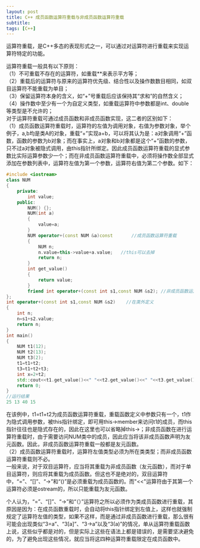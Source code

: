 ```yaml
---
layout: post
title: C++ 成员函数运算符重载与非成员函数运算符重载
subtitle: 
tags: [C++]
---    
```

  
运算符重载，是C++多态的表现形式之一，可以通过对运算符进行重载来实现运算符特定的功能。    

运算符重载一般具有以下原则：   
（1）不可重载不存在的运算符，如重载**来表示平方等；   
（2）重载后的运算符与原来的运算符优先级、结合性以及操作数数目相同，如双目运算符不能重载为单目；   
（3）保留运算符本身的含义，如“+”号重载后应该保持其“求和”的自然含义；   
（4）操作数中至少有一个为自定义类型，如重载运算符中参数都是int、double等类型是不允许的；   
对于运算符重载可通过成员函数和非成员函数实现，这二者的区别如下：   
（1）成员函数运算符重载时，运算符的左值为调用对象，右值为参数对象，举个例子，a,b均是类A的对象，重载“+”实现a+b，可以将其认为是：a对象调用“+”函数，函数的参数为b对象；而在事实上，a对象和b对象都是这个“+”函数的参数，只不过a对象被隐式调用，由this指针所绑定。因此成员函数运算符重载的显式参数比实际运算参数少一个；而在非成员函数运算符重载中，必须将操作数全部显式添加在参数列表中，运算符左值为第一个参数，运算符右值为第二个参数。如下：
```c++
#include <iostream>
class NUM
{
	private:
		int value;
	public:
		NUM() {};
		NUM(int a)
		{
			value=a;
		}
		NUM operator+(const NUM &a)const       //成员函数运算符重载
		{
			NUM n;
			n.value=this->value+a.value;   //this可以去掉
			return n;
		}
		int get_value()
		{
			return value;
		}
		friend int operator+(const int s1,const NUM &s2); //非成员函数运算符重载声明(友元函数) 
};
int operator+(const int s1,const NUM &s2)    //在类外定义
{
	int n;
	n=s1+s2.value;
	return n;
}
int main()
{
	NUM t1(12);
	NUM t2(13);
	NUM t3(2);
	t1=t1+t2;
	t3=t1+t2+t3;
	int x=2+t2;
	std::cout<<t1.get_value()<<" "<<t2.get_value()<<" "<<t3.get_value()<<" "<<x<<std::endl;
	return 0;
}
//运行结果
25 13 40 15
```
在该例中，t1=t1+t2为成员函数运算符重载，重载函数定义中参数只有一个，t1作为隐式调用参数，被this指针绑定，即可用this->member来访问t1的成员，而this指针往往也是隐式存在的，因此在这里也可以省略掉this->；非成员函数在进行运算符重载时，由于需要访问NUM类中的成员，因此应当将该非成员函数声明为友元函数。因此，非成员函数运算符重载一般都是友元函数。   
（2）成员函数运算符重载时，运算符左值类型必须为所在类类型；而非成员函数运算符重载则不必。   
一般来说，对于双目运算符，应当将其重载为非成员函数（友元函数），而对于单目运算符，则应将其重载为成员函数。但这也不是绝对的，双目运算符中，“=”、“[]”、“->”和“()”是必须重载为成员函数的。而"<<"运算符由于其第一个运算符必须是ostream的，所以只能重载为友元函数。      
   
个人认为，“=”、“[]”、“->”和“（）”运算符之所以必须作为类成员函数进行重载，其原因是因为：在成员函数重载时，会自动将this指针绑定到左值上，这样也就强制规定了运算符左值的类型，如果不这样，而是通过非成员函数进行重载，那么很有可能会出现类似“3=a”、“3[a]”、“3->a”以及“3(a)”的情况，单从运算符重载函数上说，这些似乎都是对的，但是实际上这些在语法上都是错误的，是需要坚决避免的，为了避免出现这些情况，就应当将这四种运算符重载限定在成员函数中。